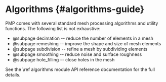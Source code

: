 # Algorithms {#algorithms-guide}

PMP comes with several standard mesh processing algorithms and utility functions. The following list is not exhaustive:

- @subpage decimation -- reduce the number of elements in a mesh
- @subpage remeshing -- improve the shape and size of mesh elements
- @subpage subdivision -- refine a mesh by subdividing elements
- @subpage smoothing -- reduce noise and surface roughness
- @subpage hole_filling -- close holes in the mesh

See the \ref algorithms module API reference documentation for the full details.
